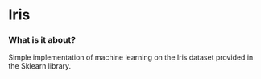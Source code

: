 # Iris

### What is it about?
Simple implementation of machine learning on the Iris dataset provided in the Sklearn library. 
